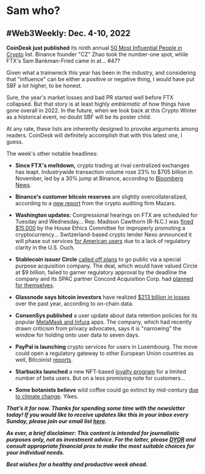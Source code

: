 # Sam who?
## #Web3Weekly: Dec. 4-10, 2022

<!--

![]()
*Photo by TKTK via Unsplash*

-->

**CoinDesk just published** its ninth annual [50 Most Influential People in Crypto](https://www.coindesk.com/consensus-magazine/2022/12/05/coindesks-most-influential-2022/) list. Binance founder "CZ" Zhao took the number-one spot, while FTX's Sam Bankman-Fried came in at... #47?

Given what a trainwreck this year has been in the industry, and considering that "influence" can be either a positive or negative thing, I would have put SBF a lot higher, to be honest.

Sure, the year's market losses and bad PR started well before FTX collapsed. But that story is at least highly *emblematic* of how things have gone overall in 2022. In the future, when we look back at this Crypto Winter as a historical event, no doubt SBF will be its poster child.

At any rate, these lists are inherently designed to provoke arguments among readers. CoinDesk will definitely accomplish that with this latest one, I guess.

The week's other notable headlines:

- **Since FTX's meltdown,** crypto trading at rival centralized exchanges has leapt. Industrywide transaction volume rose 23% to $705 billion in November, led by a 30% jump at Binance, according to [Bloomberg News](https://news.yahoo.com/binance-sees-30-surge-trading-205141951.html).

- **Binance's customer bitcoin reserves** are slightly overcollateralized, according to a [new report](https://veritas.mazars.com/binance/Binance_POR_Report_7_December_2022.pdf) from the crypto auditing firm Mazars.

- **Washington updates:** Congressional hearings on FTX are scheduled for Tuesday and Wednesday... Rep. Madison Cawthorn (R-N.C.) was [fined $15,000](https://www.nbcnews.com/politics/congress/madison-cawthorn-fined-improperly-promoting-cryptocurrency-rcna60424) by the House Ethics Committee for improperly promoting a cryptocurrency... Switzerland-based crypto lender Nexo announced it will phase out services [for American users](https://nexo.io/blog/nexo-announces-gradual-departure-from-the-united-states?utm_source=twitter&utm_medium=post&utm_campaign=twitter_post_usa_0512_q422) due to a lack of regulatory clarity in the U.S. Ouch.

- **Stablecoin issuer Circle** [called off plans](https://www.yahoo.com/news/circle-spac-call-off-plan-145802516.html) to go public via a special purpose acquisition company. The deal, which would have valued Circle at $9 billion, failed to garner regulatory approval by the deadline the company and its SPAC partner Concord Acquisition Corp. had [planned for themselves](https://www.prnewswire.com/news-releases/circle-and-concord-acquisition-corp-mutually-agree-to-terminate-proposed-business-combination-301694560.html).

- **Glassnode says bitcoin investors** have realized [$213 billion in losses](https://twitter.com/glassnode/status/1600666899255529472) over the past year, according to on-chain data.

- **ConsenSys published** a user update about data retention policies for its popular [MetaMask and Infura](https://consensys.net/blog/news/consensys-data-retention-update/) apps. The company, which had recently drawn criticism from privacy advocates, says it is "narrowing" the window for holding onto user data to seven days.

- **PayPal is launching** crypto services for users in Luxembourg. The move could open a regulatory gateway to other European Union countries as well, Bitcoinist [reports](https://bitcoinist.com/paypal-to-roll-out-crypto-service-in-luxembourg/).

- **Starbucks launched** a new NFT-based [loyalty program](https://www.coindesk.com/web3/2022/12/08/starbucks-launches-beta-of-web3-odyssey-loyalty-program/) for a limited number of beta users. But on a less promising note for customers...

- **Some botanists believe** wild coffee could go extinct by mid-century [due to climate change](https://www.salon.com/2022/11/28/will-wild-coffee-go-extinct-from-climate-change/). Yikes.

_**That’s it for now. Thanks for spending some time with the newsletter today! If you would like to receive updates like this in your inbox every Sunday, please join our email list [here](https://w3w.news).**_ <!-- Be sure to delete that last line for copy going out to existing email subscribers, of course. -->

_**As ever, a brief disclaimer: This content is intended for journalistic purposes only, not as investment advice. For the latter, please [DYOR](https://www.google.com/search?q=DYOR&sxsrf=ALiCzsbQdCxZ0zVRVuYN5L2c-89lO7I5cw%3A1663013827193&source=hp&ei=w5MfY5f5BrylptQPrba9uAo&iflsig=AJiK0e8AAAAAYx-h08-1Cfk2JUZBncAoNuCZfyyt_eDY&ved=0ahUKEwjX5q-jiZD6AhW8kokEHS1bD6cQ4dUDCAk&uact=5&oq=DYOR&gs_lcp=Cgdnd3Mtd2l6EAMyCAgAEIAEELEDMgsIABCABBCxAxCLAzIICAAQgAQQiwMyCAgAEIAEEIsDMggIABCABBCLAzIICAAQgAQQiwMyCggAEIAEEAoQiwMyBQgAEIAEMgUIABCABDIFCAAQgAQ6BAgjECc6CAguELEDEIMBOhEILhCABBCxAxCDARDHARDRAzoLCAAQgAQQsQMQgwE6CAgAELEDEIMBOgsILhCABBCxAxCDAToECAAQA1AAWLEEYJkGaABwAHgBgAHaAYgB2wOSAQUyLjEuMZgBAKABAbgBAQ&sclient=gws-wiz) and consult appropriate financial pros to make the most suitable choices for your individual needs.**_

_**Best wishes for a healthy and productive week ahead.**_  
